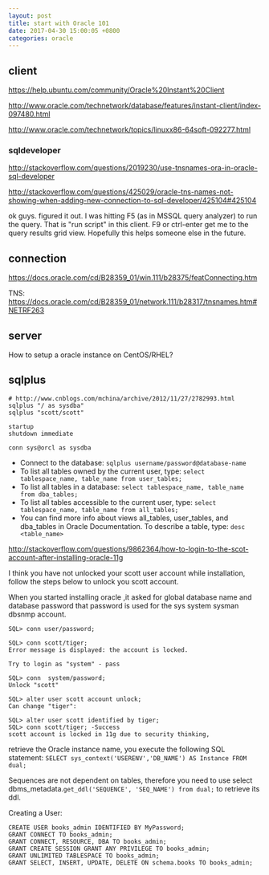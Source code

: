 ```yaml
---
layout: post
title: start with Oracle 101
date: 2017-04-30 15:00:05 +0800
categories: oracle
---
```


## client

https://help.ubuntu.com/community/Oracle%20Instant%20Client

http://www.oracle.com/technetwork/database/features/instant-client/index-097480.html

http://www.oracle.com/technetwork/topics/linuxx86-64soft-092277.html

### sqldeveloper

http://stackoverflow.com/questions/2019230/use-tnsnames-ora-in-oracle-sql-developer

http://stackoverflow.com/questions/425029/oracle-tns-names-not-showing-when-adding-new-connection-to-sql-developer/425104#425104

ok guys. figured it out. I was hitting F5 (as in MSSQL query analyzer) to run the query. That is "run script" in this client. F9 or ctrl-enter get me to the query results grid view. Hopefully this helps someone else in the future.

## connection

https://docs.oracle.com/cd/B28359_01/win.111/b28375/featConnecting.htm

TNS: https://docs.oracle.com/cd/B28359_01/network.111/b28317/tnsnames.htm#NETRF263


## server

How to setup a oracle instance on CentOS/RHEL?

## sqlplus

```
# http://www.cnblogs.com/mchina/archive/2012/11/27/2782993.html
sqlplus "/ as sysdba"
sqlplus "scott/scott"

startup
shutdown immediate

conn sys@orcl as sysdba
```

- Connect to the database: `sqlplus username/password@database-name`
- To list all tables owned by the current user, type: `select tablespace_name, table_name from user_tables;`
- To list all tables in a database: `select tablespace_name, table_name from dba_tables;`
- To list all tables accessible to the current user, type: `select tablespace_name, table_name from all_tables;`
- You can find more info about views all_tables, user_tables, and dba_tables in Oracle Documentation. To describe a table, type: `desc <table_name>`


http://stackoverflow.com/questions/9862364/how-to-login-to-the-scot-account-after-installing-oracle-11g

I think you have not unlocked your scott user account while installation, follow the steps below to unlock you scott account.

When you started installing oracle ,it asked for global database name and database password that password is used for the sys system sysman dbsnmp account.
```
SQL> conn user/password;

SQL> conn scott/tiger;
Error message is displayed: the account is locked.

Try to login as "system" - pass

SQL> conn  system/password;
Unlock "scott"

SQL> alter user scott account unlock;
Can change "tiger":

SQL> alter user scott identified by tiger;
SQL> conn scott/tiger; -Success
scott account is locked in 11g due to security thinking,
```

retrieve the Oracle instance name, you execute the following SQL statement:
`SELECT sys_context('USERENV','DB_NAME') AS Instance FROM dual;`

Sequences are not dependent on tables, therefore you need to use select dbms_metadata.`get_ddl('SEQUENCE', 'SEQ_NAME') from dual;` to retrieve its ddl.

Creating a User:
```
CREATE USER books_admin IDENTIFIED BY MyPassword;
GRANT CONNECT TO books_admin;
GRANT CONNECT, RESOURCE, DBA TO books_admin;
GRANT CREATE SESSION GRANT ANY PRIVILEGE TO books_admin;
GRANT UNLIMITED TABLESPACE TO books_admin;
GRANT SELECT, INSERT, UPDATE, DELETE ON schema.books TO books_admin;
```

